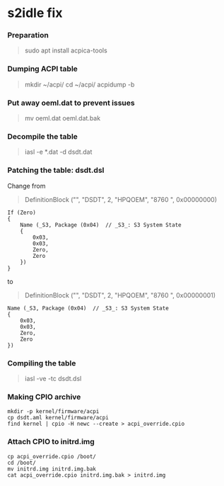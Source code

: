 # s2idle fix

### Preparation
> sudo apt install acpica-tools

### Dumping ACPI table

> mkdir ~/acpi/
cd ~/acpi/
acpidump -b

### Put away oeml.dat to prevent issues
> mv oeml.dat oeml.dat.bak

### Decompile the table
> iasl -e *.dat -d dsdt.dat

### Patching the table: dsdt.dsl

Change from

> DefinitionBlock ("", "DSDT", 2, "HPQOEM", "8760    ", 0x00000000)

```
If (Zero)
{
    Name (_S3, Package (0x04)  // _S3_: S3 System State
    {
        0x03,
        0x03,
        Zero,
        Zero
    })
}
```

to

> DefinitionBlock ("", "DSDT", 2, "HPQOEM", "8760    ", 0x00000001)

```
Name (_S3, Package (0x04)  // _S3_: S3 System State
{
    0x03,
    0x03,
    Zero,
    Zero
})
```

### Compiling the table
> iasl -ve -tc dsdt.dsl

### Making CPIO archive
```
mkdir -p kernel/firmware/acpi
cp dsdt.aml kernel/firmware/acpi
find kernel | cpio -H newc --create > acpi_override.cpio
```

### Attach CPIO to initrd.img
```
cp acpi_override.cpio /boot/
cd /boot/
mv initrd.img initrd.img.bak
cat acpi_override.cpio initrd.img.bak > initrd.img
```